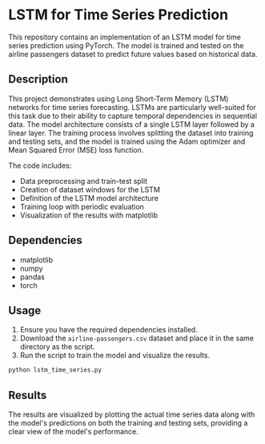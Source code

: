 # LSTM for Time Series Prediction

This repository contains an implementation of an LSTM model for time series prediction using PyTorch. The model is trained and tested on the airline passengers dataset to predict future values based on historical data.

## Description
This project demonstrates using Long Short-Term Memory (LSTM) networks for time series forecasting. LSTMs are particularly well-suited for this task due to their ability to capture temporal dependencies in sequential data. The model architecture consists of a single LSTM layer followed by a linear layer. The training process involves splitting the dataset into training and testing sets, and the model is trained using the Adam optimizer and Mean Squared Error (MSE) loss function.

The code includes:
- Data preprocessing and train-test split
- Creation of dataset windows for the LSTM
- Definition of the LSTM model architecture
- Training loop with periodic evaluation
- Visualization of the results with matplotlib

## Dependencies
- matplotlib
- numpy
- pandas
- torch

## Usage
1. Ensure you have the required dependencies installed.
2. Download the `airline-passengers.csv` dataset and place it in the same directory as the script.
3. Run the script to train the model and visualize the results.

```bash
python lstm_time_series.py
```

## Results
The results are visualized by plotting the actual time series data along with the model's predictions on both the training and testing sets, providing a clear view of the model's performance.
